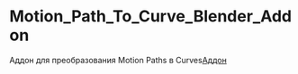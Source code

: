 # Motion_Path_To_Curve_Blender_Addon

Аддон для преобразования Motion Paths в Curves[Аддон](https://github.com/VitalyFan/Motion_Path_To_Curve_Blender_Addon/blob/main/AddonMP.py)
